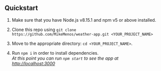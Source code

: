 ## Quickstart

1. Make sure that you have Node.js v8.15.1 and npm v5 or above installed.

2. Clone this repo using ```git clone https://github.com/MikeMenos/weather-app.git <YOUR_PROJECT_NAME>```

3. Move to the appropriate directory: ```cd <YOUR_PROJECT_NAME>```.

4. Run `npm i`  in order to install dependencies. <br>
*At this point you can run `npm start` to see the app at [http://localhost:3000](http://localhost:3000)*
